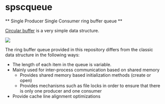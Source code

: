 # spscqueue

** Single Producer Single Consumer ring buffer queue **

[Circular buffer](https://en.wikipedia.org/wiki/Circular_buffer)  is a very simple data structure.

![](https://upload.wikimedia.org/wikipedia/commons/thumb/f/fd/Circular_Buffer_Animation.gif/400px-Circular_Buffer_Animation.gif)

The ring buffer queue provided in this repository differs from the classic data structure in the following ways:
* The length of each item in the queue is variable.
* Mainly used for inter-process communication based on shared memory
  * Provides shared memory based initialization methods (create or open)
  * Provides mechanisms such as file locks in order to ensure that there is only one producer and one consumer
* Provide cache line alignment optimizations
